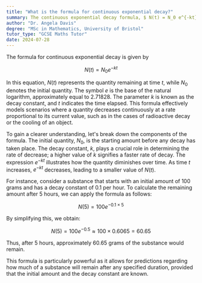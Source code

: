 ```yaml
---
title: "What is the formula for continuous exponential decay?"
summary: The continuous exponential decay formula, $ N(t) = N_0 e^{-kt} $, describes how a quantity $ N(t) $ decreases over time, with $ N_0 $ as the initial amount and $ k $ as the decay constant.
author: "Dr. Angela Davis"
degree: "MSc in Mathematics, University of Bristol"
tutor_type: "GCSE Maths Tutor"
date: 2024-07-28
---
```


The formula for continuous exponential decay is given by 

$$ 
N(t) = N_0 e^{-kt} 
$$ 

In this equation, $N(t)$ represents the quantity remaining at time $t$, while $N_0$ denotes the initial quantity. The symbol $e$ is the base of the natural logarithm, approximately equal to $2.71828$. The parameter $k$ is known as the decay constant, and $t$ indicates the time elapsed. This formula effectively models scenarios where a quantity decreases continuously at a rate proportional to its current value, such as in the cases of radioactive decay or the cooling of an object.

To gain a clearer understanding, let's break down the components of the formula. The initial quantity, $N_0$, is the starting amount before any decay has taken place. The decay constant, $k$, plays a crucial role in determining the rate of decrease; a higher value of $k$ signifies a faster rate of decay. The expression $e^{-kt}$ illustrates how the quantity diminishes over time. As time $t$ increases, $e^{-kt}$ decreases, leading to a smaller value of $N(t)$.

For instance, consider a substance that starts with an initial amount of 100 grams and has a decay constant of $0.1$ per hour. To calculate the remaining amount after $5$ hours, we can apply the formula as follows:

$$ 
N(5) = 100 e^{-0.1 \times 5} 
$$ 

By simplifying this, we obtain:

$$ 
N(5) = 100 e^{-0.5} \approx 100 \times 0.6065 = 60.65 
$$ 

Thus, after $5$ hours, approximately $60.65$ grams of the substance would remain.

This formula is particularly powerful as it allows for predictions regarding how much of a substance will remain after any specified duration, provided that the initial amount and the decay constant are known.
    
